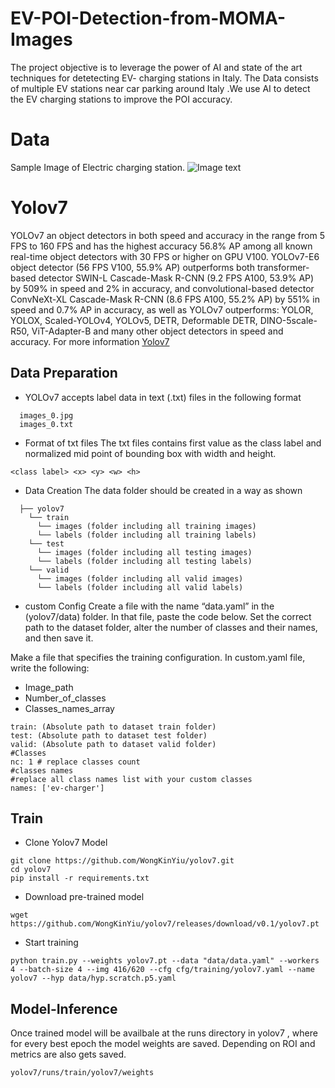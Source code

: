 # EV-POI-Detection-from-MOMA-Images

The project objective is to leverage the power of AI and state of the art techniques for detetecting EV- charging stations in Italy. The Data consists of multiple EV stations near car parking around Italy .We use AI to detect the EV charging stations to improve the POI accuracy.

# Data 

Sample Image of Electric charging station.
![Image text](https://github.com/tandon-samarth/EV-POI-Detection-form-MOMA-Images/blob/main/sample-image.png)


# Yolov7 
YOLOv7 an object detectors in both speed and accuracy in the range from 5 FPS to 160 FPS and has the highest accuracy 56.8% AP among all known real-time object detectors with 30 FPS or higher on GPU V100. YOLOv7-E6 object detector (56 FPS V100, 55.9% AP) outperforms both transformer-based detector SWIN-L Cascade-Mask R-CNN (9.2 FPS A100, 53.9% AP) by 509% in speed and 2% in accuracy, and convolutional-based detector ConvNeXt-XL Cascade-Mask R-CNN (8.6 FPS A100, 55.2% AP) by 551% in speed and 0.7% AP in accuracy, as well as YOLOv7 outperforms: YOLOR, YOLOX, Scaled-YOLOv4, YOLOv5, DETR, Deformable DETR, DINO-5scale-R50, ViT-Adapter-B and many other object detectors in speed and accuracy. For more information [Yolov7](https://arxiv.org/abs/2207.02696)

## Data Preparation 

- YOLOv7 accepts label data in text (.txt) files in the following format
```
  images_0.jpg
  images_0.txt
```

- Format of txt files 
The txt files contains first value as the class label and normalized mid point of bounding box with width and height.
```
<class label> <x> <y> <w> <h> 
```

- Data Creation 
The data folder should be created in a way as shown 
```
  ├── yolov7
    └── train
      └── images (folder including all training images)
      └── labels (folder including all training labels)
    └── test
      └── images (folder including all testing images)
      └── labels (folder including all testing labels)
    └── valid
      └── images (folder including all valid images)
      └── labels (folder including all valid labels)
```
- custom Config 
Create a file with the name “data.yaml” in the (yolov7/data) folder. In that file, paste the code below. Set the correct path to the dataset folder, alter the number of classes and their names, and then save it.

Make a file that specifies the training configuration. In custom.yaml file, write the following:

* Image_path
* Number_of_classes
* Classes_names_array
```
train: (Absolute path to dataset train folder)
test: (Absolute path to dataset test folder)
valid: (Absolute path to dataset valid folder)
#Classes
nc: 1 # replace classes count 
#classes names
#replace all class names list with your custom classes
names: ['ev-charger']
```

## Train 
* Clone Yolov7 Model
```
git clone https://github.com/WongKinYiu/yolov7.git 
cd yolov7
pip install -r requirements.txt
```
* Download pre-trained model 
```
wget https://github.com/WongKinYiu/yolov7/releases/download/v0.1/yolov7.pt
```

* Start training 
```
python train.py --weights yolov7.pt --data "data/data.yaml" --workers 4 --batch-size 4 --img 416/620 --cfg cfg/training/yolov7.yaml --name yolov7 --hyp data/hyp.scratch.p5.yaml
```

## Model-Inference
Once trained model will be availbale at the runs directory in yolov7 , where for every best epoch the model weights are saved. Depending on ROI and metrics are also gets saved.  
```
yolov7/runs/train/yolov7/weights 
```

